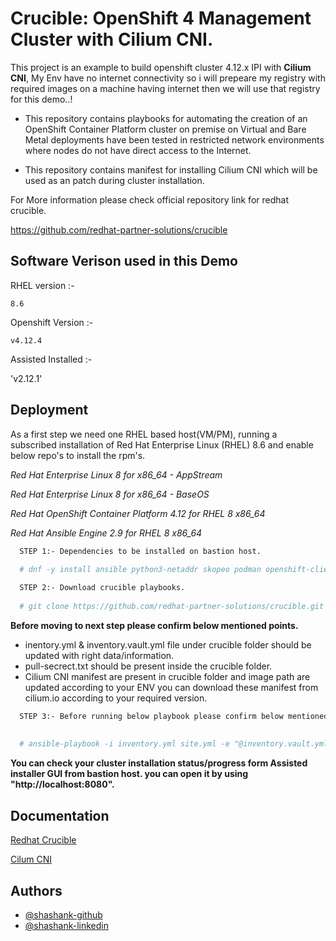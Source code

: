# Crucible: OpenShift 4 Management Cluster with Cilium CNI.
This project is an example to build openshift cluster 4.12.x IPI with **Cilium CNI**, My Env have no internet connectivity so i will prepeare my registry with required images on a machine having internet then we will use that registry for this demo..!

* This repository contains playbooks for automating the creation of an OpenShift Container Platform cluster on premise on Virtual and Bare Metal deployments have been tested in restricted network environments where nodes do not have direct access to the Internet.

* This repository contains manifest for installing Cilium CNI which will be used as an patch during cluster installation.

For More information please check official repository link for redhat crucible.

https://github.com/redhat-partner-solutions/crucible


## Software Verison used in this Demo

RHEL version :-

`8.6`

Openshift Version :-

`v4.12.4`

Assisted Installed :-

'v2.12.1'


## Deployment

As a first step we need one RHEL based host(VM/PM), running a subscribed installation of Red Hat Enterprise Linux (RHEL) 8.6 and enable below repo's to install the rpm's.

_Red Hat Enterprise Linux 8 for x86_64 - AppStream_

_Red Hat Enterprise Linux 8 for x86_64 - BaseOS_

_Red Hat OpenShift Container Platform 4.12 for RHEL 8 x86_64_

_Red Hat Ansible Engine 2.9 for RHEL 8 x86_64_

```bash
  STEP 1:- Dependencies to be installed on bastion host.
  
  # dnf -y install ansible python3-netaddr skopeo podman openshift-clients ipmitool python3-pyghmi python3-jmespath git
```
```bash
  STEP 2:- Download crucible playbooks.
  
  # git clone https://github.com/redhat-partner-solutions/crucible.git
```
**Before moving to next step please confirm below mentioned points.**

* inentory.yml & inventory.vault.yml file under crucible folder should be updated with right data/information.
* pull-secrect.txt should be present inside the crucible folder.
* Cilium CNI manifest are present in crucible folder and image path are updated according to your ENV you can download these manifest from cilium.io according to your required version.

```bash
  STEP 3:- Before running below playbook please confirm below mentioned points.
  
  
  # ansible-playbook -i inventory.yml site.yml -e "@inventory.vault.yml" 
```
**You can check your cluster installation status/progress form Assisted installer GUI from bastion host. you can open it by using "http://localhost:8080".**
## Documentation

[Redhat Crucible ](https://github.com/redhat-partner-solutions/crucible)

[Cilum CNI](https://docs.cilium.io/en/stable/)


## Authors

- [@shashank-github](https://github.com/shashank-6777)
- [@shashank-linkedin](https://linkedin.com/in/shashank-sharma-137002124)
